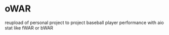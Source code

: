 # oWAR

reupload of personal project to project baseball player performance with aio stat like fWAR or bWAR

